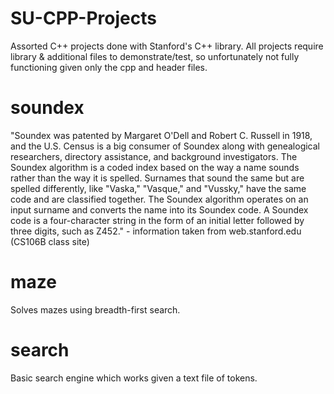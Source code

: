 # SU-CPP-Projects
Assorted C++ projects done with Stanford's C++ library. All projects require library & additional files to demonstrate/test, so unfortunately not fully functioning given only the cpp and header files. 

# soundex
"Soundex was patented by Margaret O'Dell and Robert C. Russell in 1918, and the U.S. Census is a big consumer of Soundex along with genealogical researchers, directory assistance, and background investigators. The Soundex algorithm is a coded index based on the way a name sounds rather than the way it is spelled. Surnames that sound the same but are spelled differently, like "Vaska," "Vasque," and "Vussky," have the same code and are classified together. The Soundex algorithm operates on an input surname and converts the name into its Soundex code. A Soundex code is a four-character string in the form of an initial letter followed by three digits, such as Z452." - information taken from web.stanford.edu (CS106B class site)

# maze
Solves mazes using breadth-first search. 

# search
Basic search engine which works given a text file of tokens. 





